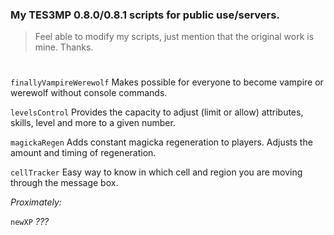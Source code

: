 ### My TES3MP 0.8.0/0.8.1 scripts for public use/servers.

> Feel able to modify my scripts, just mention that the original work is mine. Thanks.
#

```finallyVampireWerewolf``` Makes possible for everyone to become vampire or werewolf without console commands.

```levelsControl``` Provides the capacity to adjust (limit or allow) attributes, skills, level and more to a given number.

```magickaRegen``` Adds constant magicka regeneration to players. Adjusts the amount and timing of regeneration.

```cellTracker``` Easy way to know in which cell and region you are moving through the message box.

*Proximately:*

```newXP``` *???*
